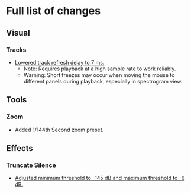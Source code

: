 # Full list of changes

## Visual

### Tracks

- [Lowered track refresh delay to 7 ms.](https://github.com/somefoolouthere/audacity/blob/master/src/TrackPanel.h#L55)
  - Note: Requires playback at a high sample rate to work reliably.
  - Warning: Short freezes may occur when moving the mouse to different panels during playback, especially in spectrogram view.

## Tools

### Zoom

- Added 1/144th Second zoom preset.

## Effects

### Truncate Silence

- [Adjusted minimum threshold to -145 dB and maximum threshold to -6 dB.](https://github.com/somefoolouthere/audacity/blob/master/src/effects/TruncSilence.h#126)
